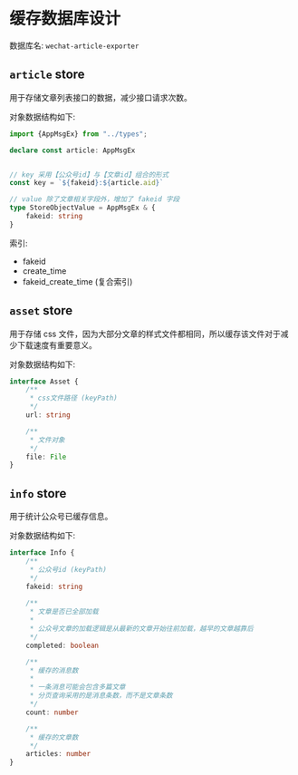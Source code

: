 # 缓存数据库设计

数据库名: `wechat-article-exporter`

## `article` store

用于存储文章列表接口的数据，减少接口请求次数。

对象数据结构如下:

```ts
import {AppMsgEx} from "../types";

declare const article: AppMsgEx


// key 采用【公众号id】与【文章id】组合的形式
const key = `${fakeid}:${article.aid}`

// value 除了文章相关字段外，增加了 fakeid 字段
type StoreObjectValue = AppMsgEx & {
    fakeid: string
}
```


索引:

- fakeid
- create_time
- fakeid_create_time (复合索引)


## `asset` store

用于存储 css 文件，因为大部分文章的样式文件都相同，所以缓存该文件对于减少下载速度有重要意义。

对象数据结构如下:

```ts
interface Asset {
    /**
     * css文件路径 (keyPath)
     */
    url: string

    /**
     * 文件对象
     */
    file: File
}
```


## `info` store

用于统计公众号已缓存信息。

对象数据结构如下:

```ts
interface Info {
    /**
     * 公众号id (keyPath)
     */
    fakeid: string
    
    /**
     * 文章是否已全部加载
     * 
     * 公众号文章的加载逻辑是从最新的文章开始往前加载，越早的文章越靠后
     */
    completed: boolean

    /**
     * 缓存的消息数
     * 
     * 一条消息可能会包含多篇文章
     * 分页查询采用的是消息条数，而不是文章条数
     */
    count: number

    /**
     * 缓存的文章数
     */
    articles: number
}
```
